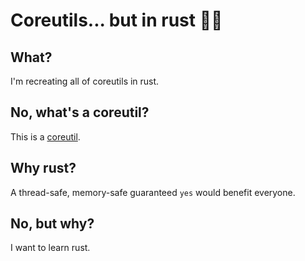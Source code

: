 # Coreutils... but in rust 🤔🦀

## What?

I'm recreating all of coreutils in rust.

## No, what's a coreutil?

This is a [coreutil](https://en.wikipedia.org/wiki/List_of_GNU_Core_Utilities_commands).

## Why rust?

A thread-safe, memory-safe guaranteed ```yes``` would benefit everyone. 

## No, but why?

I want to learn rust. 